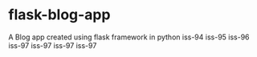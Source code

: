 # flask-blog-app
A Blog app created using flask framework in python
iss-94
iss-95
iss-96
iss-97
iss-97
iss-97
iss-97
